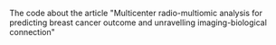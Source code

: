The code about the article "Multicenter radio-multiomic analysis for predicting breast cancer outcome and unravelling imaging-biological connection"
